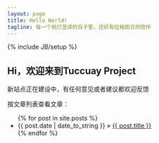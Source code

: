 ```yaml
---
layout: page
title: Hello World!
tagline: 每一个挑灯苦读的日子里，还好有拉格朗日的陪伴
---
```

{% include JB/setup %}

## Hi，欢迎来到Tuccuay Project

新站点正在建设中，有任何意见或者建议都欢迎反馈

按文章列表查看文章：

<ul class="posts">
  {% for post in site.posts %}
    <li><span>{{ post.date | date_to_string }}</span> &raquo; <a href="{{ BASE_PATH }}{{ post.url }}">{{ post.title }}</a></li>
  {% endfor %}
</ul>
